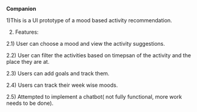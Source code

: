 **Companion**


1)This is a UI prototype of a mood based activity recommendation.

2) Features:
   
2.1) User can choose a mood and view the activity suggestions.

2.2) User can filter the activities based on timepsan of the activity and the place they are at.

2.3) Users can add goals and track them.

2.4) Users can track their week wise moods.

2.5) Attempted to implement a chatbot( not fully functional, more work needs to be done).
